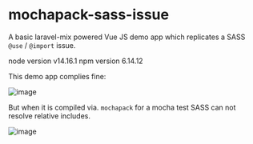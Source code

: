 # mochapack-sass-issue


A basic laravel-mix powered Vue JS demo app which replicates a SASS `@use` / `@import` issue.

node version v14.16.1
npm version 6.14.12

This demo app complies fine:

![image](https://user-images.githubusercontent.com/7443997/131049717-228f6b48-f22b-4596-b887-dff5b0777443.png)


But when it is compiled via. `mochapack` for a mocha test SASS can not resolve relative includes.

![image](https://user-images.githubusercontent.com/7443997/131049668-220c9a3c-62a0-45e0-8065-adbe13156f19.png)




